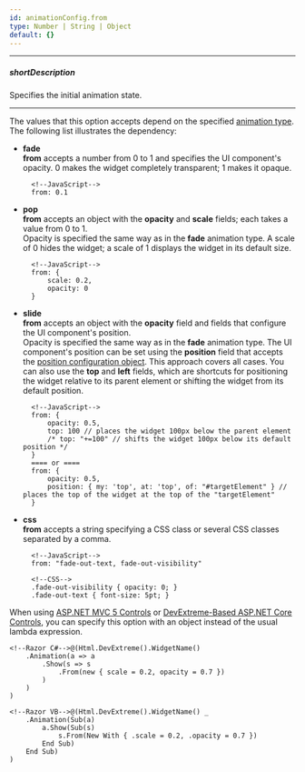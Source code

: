 ```yaml
---
id: animationConfig.from
type: Number | String | Object
default: {}
---
```

---
##### shortDescription
Specifies the initial animation state.

---
The values that this option accepts depend on the specified [animation type](/api-reference/50%20Common/Object%20Structures/animationConfig/type.md '/Documentation/ApiReference/Common/Object_Structures/animationConfig/#type'). The following list illustrates the dependency:

- **fade**  
 **from** accepts a number from 0 to 1 and specifies the UI component's opacity. 0 makes the widget completely transparent; 1 makes it opaque.

        <!--JavaScript-->
        from: 0.1

- **pop**  
 **from** accepts an object with the **opacity** and **scale** fields; each takes a value from 0 to 1.     
Opacity is specified the same way as in the **fade** animation type. A scale of 0 hides the widget; a scale of 1 displays the widget in its default size. 
    
        <!--JavaScript-->
        from: {
            scale: 0.2,
            opacity: 0
        }

- **slide**  
 **from** accepts an object with the **opacity** field and fields that configure the UI component's position.         
Opacity is specified the same way as in the **fade** animation type. The UI component's position can be set using the **position** field that accepts the [position configuration object](/api-reference/50%20Common/Object%20Structures/positionConfig '/Documentation/ApiReference/Common/Object_Structures/positionConfig/'). This approach covers all cases. You can also use the **top** and **left** fields, which are shortcuts for positioning the widget relative to its parent element or shifting the widget from its default position.

        <!--JavaScript-->
        from: { 
            opacity: 0.5, 
            top: 100 // places the widget 100px below the parent element
            /* top: "+=100" // shifts the widget 100px below its default position */
        }
        ==== or ====
        from: {
            opacity: 0.5,
            position: { my: 'top', at: 'top', of: "#targetElement" } // places the top of the widget at the top of the "targetElement"
        }

- **css**  
 **from** accepts a string specifying a CSS class or several CSS classes separated by a comma.

        <!--JavaScript-->
        from: "fade-out-text, fade-out-visibility"

        <!--CSS-->
        .fade-out-visibility { opacity: 0; }
        .fade-out-text { font-size: 5pt; }

When using <a href="https://docs.devexpress.com/DevExtremeAspNetMvc/400943/devextreme-aspnet-mvc-controls" target="_blank">ASP.NET MVC 5 Controls</a> or <a href="https://docs.devexpress.com/AspNetCore/400263/aspnet-core-controls#devextreme-based-aspnet-core-controls" target="_blank">DevExtreme-Based ASP.NET Core Controls</a>, you can specify this option with an object instead of the usual lambda expression.

    <!--Razor C#-->@(Html.DevExtreme().WidgetName()
        .Animation(a => a
            .Show(s => s
                .From(new { scale = 0.2, opacity = 0.7 })
            )
        )
    )

    <!--Razor VB-->@(Html.DevExtreme().WidgetName() _
        .Animation(Sub(a)
            a.Show(Sub(s)
                s.From(New With { .scale = 0.2, .opacity = 0.7 })
            End Sub)
        End Sub)
    )